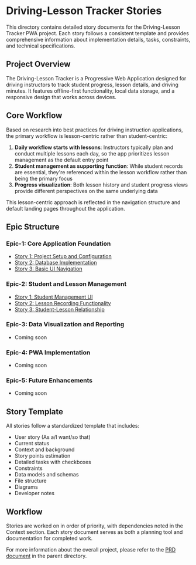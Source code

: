# Driving-Lesson Tracker Stories

This directory contains detailed story documents for the Driving-Lesson Tracker PWA project. Each story follows a consistent template and provides comprehensive information about implementation details, tasks, constraints, and technical specifications.

## Project Overview

The Driving-Lesson Tracker is a Progressive Web Application designed for driving instructors to track student progress, lesson details, and driving minutes. It features offline-first functionality, local data storage, and a responsive design that works across devices.

## Core Workflow

Based on research into best practices for driving instruction applications, the primary workflow is lesson-centric rather than student-centric:

1. **Daily workflow starts with lessons**: Instructors typically plan and conduct multiple lessons each day, so the app prioritizes lesson management as the default entry point
2. **Student management as supporting function**: While student records are essential, they're referenced within the lesson workflow rather than being the primary focus
3. **Progress visualization**: Both lesson history and student progress views provide different perspectives on the same underlying data

This lesson-centric approach is reflected in the navigation structure and default landing pages throughout the application.

## Epic Structure

### Epic-1: Core Application Foundation
- [Story 1: Project Setup and Configuration](./Epic-1-Story-1.md)
- [Story 2: Database Implementation](./Epic-1-Story-2.md)
- [Story 3: Basic UI Navigation](./Epic-1-Story-3.md)

### Epic-2: Student and Lesson Management
- [Story 1: Student Management UI](./Epic-2-Story-1.md)
- [Story 2: Lesson Recording Functionality](./Epic-2-Story-2.md)
- [Story 3: Student-Lesson Relationship](./Epic-2-Story-3.md)

### Epic-3: Data Visualization and Reporting
- Coming soon

### Epic-4: PWA Implementation
- Coming soon

### Epic-5: Future Enhancements
- Coming soon

## Story Template

All stories follow a standardized template that includes:

- User story (As a/I want/so that)
- Current status
- Context and background
- Story points estimation
- Detailed tasks with checkboxes
- Constraints
- Data models and schemas
- File structure
- Diagrams
- Developer notes

## Workflow

Stories are worked on in order of priority, with dependencies noted in the Context section. Each story document serves as both a planning tool and documentation for completed work.

For more information about the overall project, please refer to the [PRD document](../PRD.md) in the parent directory. 